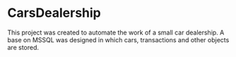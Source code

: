 # CarsDealership
This project was created to automate the work of a small car dealership.
A base on MSSQL was designed in which cars, transactions and other objects are stored.
